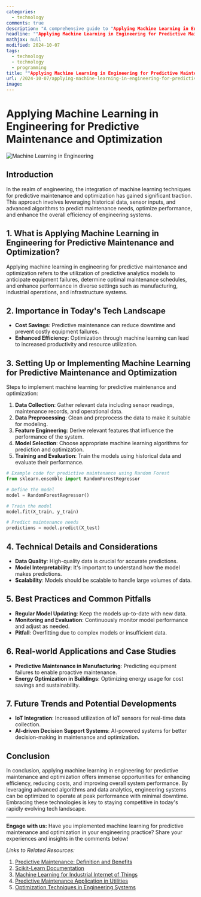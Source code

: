 ```yaml
---
categories:
  - technology
comments: true
description: "A comprehensive guide to "Applying Machine Learning in Engineering for Predictive Maintenance and Optimization""
headline: ""Applying Machine Learning in Engineering for Predictive Maintenance and Optimization": Everything You Need to Know"
mathjax: null
modified: 2024-10-07
tags:
  - technology
  - technology
  - programming
title: ""Applying Machine Learning in Engineering for Predictive Maintenance and Optimization": A Deep Dive"
url: /2024-10-07/applying-machine-learning-in-engineering-for-predictive-maintenance-and-optimization/
image: 
---
```


# Applying Machine Learning in Engineering for Predictive Maintenance and Optimization

![Machine Learning in Engineering](image-link)

## Introduction
In the realm of engineering, the integration of machine learning techniques for predictive maintenance and optimization has gained significant traction. This approach involves leveraging historical data, sensor inputs, and advanced algorithms to predict maintenance needs, optimize performance, and enhance the overall efficiency of engineering systems.

## 1. What is Applying Machine Learning in Engineering for Predictive Maintenance and Optimization?
Applying machine learning in engineering for predictive maintenance and optimization refers to the utilization of predictive analytics models to anticipate equipment failures, determine optimal maintenance schedules, and enhance performance in diverse settings such as manufacturing, industrial operations, and infrastructure systems.

## 2. Importance in Today's Tech Landscape
- **Cost Savings**: Predictive maintenance can reduce downtime and prevent costly equipment failures.
- **Enhanced Efficiency**: Optimization through machine learning can lead to increased productivity and resource utilization.

## 3. Setting Up or Implementing Machine Learning for Predictive Maintenance and Optimization
Steps to implement machine learning for predictive maintenance and optimization:
1. **Data Collection**: Gather relevant data including sensor readings, maintenance records, and operational data.
2. **Data Preprocessing**: Clean and preprocess the data to make it suitable for modeling.
3. **Feature Engineering**: Derive relevant features that influence the performance of the system.
4. **Model Selection**: Choose appropriate machine learning algorithms for prediction and optimization.
5. **Training and Evaluation**: Train the models using historical data and evaluate their performance.
   
```python
# Example code for predictive maintenance using Random Forest
from sklearn.ensemble import RandomForestRegressor

# Define the model
model = RandomForestRegressor()

# Train the model
model.fit(X_train, y_train)

# Predict maintenance needs
predictions = model.predict(X_test)
```

## 4. Technical Details and Considerations
- **Data Quality**: High-quality data is crucial for accurate predictions.
- **Model Interpretability**: It's important to understand how the model makes predictions.
- **Scalability**: Models should be scalable to handle large volumes of data.

## 5. Best Practices and Common Pitfalls
- **Regular Model Updating**: Keep the models up-to-date with new data.
- **Monitoring and Evaluation**: Continuously monitor model performance and adjust as needed.
- **Pitfall**: Overfitting due to complex models or insufficient data.

## 6. Real-world Applications and Case Studies
- **Predictive Maintenance in Manufacturing**: Predicting equipment failures to enable proactive maintenance.
- **Energy Optimization in Buildings**: Optimizing energy usage for cost savings and sustainability.

## 7. Future Trends and Potential Developments
- **IoT Integration**: Increased utilization of IoT sensors for real-time data collection.
- **AI-driven Decision Support Systems**: AI-powered systems for better decision-making in maintenance and optimization.

## Conclusion
In conclusion, applying machine learning in engineering for predictive maintenance and optimization offers immense opportunities for enhancing efficiency, reducing costs, and improving overall system performance. By leveraging advanced algorithms and data analytics, engineering systems can be optimized to operate at peak performance with minimal downtime. Embracing these technologies is key to staying competitive in today's rapidly evolving tech landscape.

---
**Engage with us:** Have you implemented machine learning for predictive maintenance and optimization in your engineering practice? Share your experiences and insights in the comments below!

*Links to Related Resources:*
1. [Predictive Maintenance: Definition and Benefits](https://www.ibm.com/ibm/predictive-maintenance)
2. [Scikit-Learn Documentation](https://scikit-learn.org/stable/documentation.html)
3. [Machine Learning for Industrial Internet of Things](https://www.sciencedirect.com/science/article/pii/S0360835219300053)
4. [Predictive Maintenance Application in Utilities](https://www.researchgate.net/publication/324679059_Predictive_Maintenance_Management_in_Utilities_Configuration_for_Equipment_Failure_Prediction)
5. [Optimization Techniques in Engineering Systems](https://www.sciencedirect.com/topics/engineering/optimization-technique)

